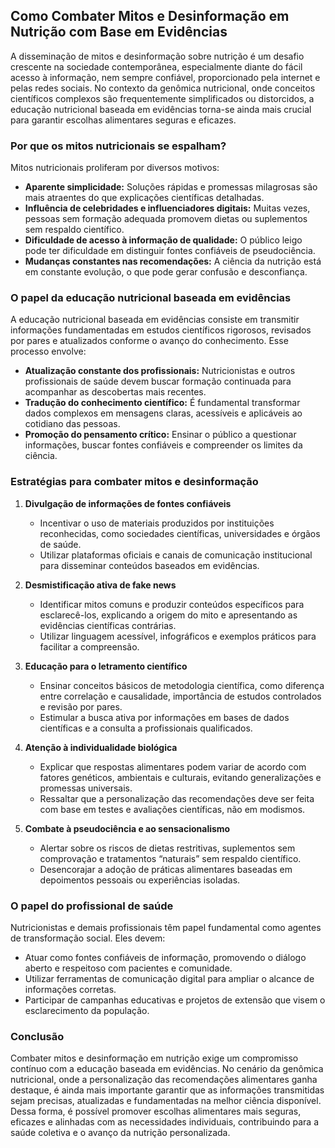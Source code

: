 
## Como Combater Mitos e Desinformação em Nutrição com Base em Evidências

A disseminação de mitos e desinformação sobre nutrição é um desafio crescente na sociedade contemporânea, especialmente diante do fácil acesso à informação, nem sempre confiável, proporcionado pela internet e pelas redes sociais. No contexto da genômica nutricional, onde conceitos científicos complexos são frequentemente simplificados ou distorcidos, a educação nutricional baseada em evidências torna-se ainda mais crucial para garantir escolhas alimentares seguras e eficazes.

### Por que os mitos nutricionais se espalham?

Mitos nutricionais proliferam por diversos motivos:

- **Aparente simplicidade:** Soluções rápidas e promessas milagrosas são mais atraentes do que explicações científicas detalhadas.
- **Influência de celebridades e influenciadores digitais:** Muitas vezes, pessoas sem formação adequada promovem dietas ou suplementos sem respaldo científico.
- **Dificuldade de acesso à informação de qualidade:** O público leigo pode ter dificuldade em distinguir fontes confiáveis de pseudociência.
- **Mudanças constantes nas recomendações:** A ciência da nutrição está em constante evolução, o que pode gerar confusão e desconfiança.

### O papel da educação nutricional baseada em evidências

A educação nutricional baseada em evidências consiste em transmitir informações fundamentadas em estudos científicos rigorosos, revisados por pares e atualizados conforme o avanço do conhecimento. Esse processo envolve:

- **Atualização constante dos profissionais:** Nutricionistas e outros profissionais de saúde devem buscar formação continuada para acompanhar as descobertas mais recentes.
- **Tradução do conhecimento científico:** É fundamental transformar dados complexos em mensagens claras, acessíveis e aplicáveis ao cotidiano das pessoas.
- **Promoção do pensamento crítico:** Ensinar o público a questionar informações, buscar fontes confiáveis e compreender os limites da ciência.

### Estratégias para combater mitos e desinformação

1. **Divulgação de informações de fontes confiáveis**
   - Incentivar o uso de materiais produzidos por instituições reconhecidas, como sociedades científicas, universidades e órgãos de saúde.
   - Utilizar plataformas oficiais e canais de comunicação institucional para disseminar conteúdos baseados em evidências.

2. **Desmistificação ativa de fake news**
   - Identificar mitos comuns e produzir conteúdos específicos para esclarecê-los, explicando a origem do mito e apresentando as evidências científicas contrárias.
   - Utilizar linguagem acessível, infográficos e exemplos práticos para facilitar a compreensão.

3. **Educação para o letramento científico**
   - Ensinar conceitos básicos de metodologia científica, como diferença entre correlação e causalidade, importância de estudos controlados e revisão por pares.
   - Estimular a busca ativa por informações em bases de dados científicas e a consulta a profissionais qualificados.

4. **Atenção à individualidade biológica**
   - Explicar que respostas alimentares podem variar de acordo com fatores genéticos, ambientais e culturais, evitando generalizações e promessas universais.
   - Ressaltar que a personalização das recomendações deve ser feita com base em testes e avaliações científicas, não em modismos.

5. **Combate à pseudociência e ao sensacionalismo**
   - Alertar sobre os riscos de dietas restritivas, suplementos sem comprovação e tratamentos “naturais” sem respaldo científico.
   - Desencorajar a adoção de práticas alimentares baseadas em depoimentos pessoais ou experiências isoladas.

### O papel do profissional de saúde

Nutricionistas e demais profissionais têm papel fundamental como agentes de transformação social. Eles devem:

- Atuar como fontes confiáveis de informação, promovendo o diálogo aberto e respeitoso com pacientes e comunidade.
- Utilizar ferramentas de comunicação digital para ampliar o alcance de informações corretas.
- Participar de campanhas educativas e projetos de extensão que visem o esclarecimento da população.

### Conclusão

Combater mitos e desinformação em nutrição exige um compromisso contínuo com a educação baseada em evidências. No cenário da genômica nutricional, onde a personalização das recomendações alimentares ganha destaque, é ainda mais importante garantir que as informações transmitidas sejam precisas, atualizadas e fundamentadas na melhor ciência disponível. Dessa forma, é possível promover escolhas alimentares mais seguras, eficazes e alinhadas com as necessidades individuais, contribuindo para a saúde coletiva e o avanço da nutrição personalizada.
```
